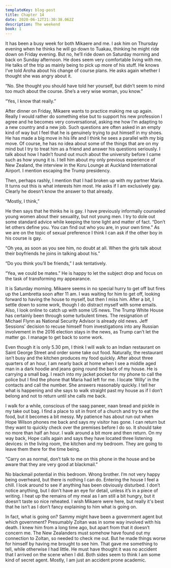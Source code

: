 ```yaml
---
templateKey: blog-post
title: Chapter 14
date: 2020-06-12T21:30:38.062Z
description: The weekend
book: 1
---
```

It has been a busy week for both Mikaere and me. I ask him on Thursday evening when he thinks he will go down to Tuakau, thinking he might ride down on Friday evening. But no, he’ll ride down on Saturday morning and back on Sunday afternoon. He does seem very comfortable living with me. He talks of the trip as mainly being to pick up more of his stuff. He knows I’ve told Aroha about his change of course plans. He asks again whether I thought she was angry about it.

“No. She thought you should have told her yourself, but didn’t seem to mind too much about the course. She’s a very wise woman, you know.”

“Yes, I know that really.”

After dinner on Friday, Mikaere wants to practice making me up again. Really I would rather do something else but to support his new profession I agree and he becomes very conversational, asking me how I’m adapting to a new country and a new job. Such questions are often asked in an empty kind of way but I feel that he is genuinely trying to put himself in my shoes. He has made a big move in his life and I think he sees a parallel with my big move. Of course, he has no idea about some of the things that are on my mind but I try to treat him as a friend and answer his questions seriously. I talk about how I hadn’t found out much about the university before I came such as how young it is. I tell him about my only previous experience of New Zealand, the interview in the Koru Lounge at Auckland International Airport. I mention escaping the Trump presidency.

Then, perhaps rashly, I mention that I had broken up with my partner Maria. It turns out this is what interests him most. He asks if I am exclusively gay. Clearly he doesn’t know the answer to that already.

“Mostly, I think,”

He then says that he thinks he is gay. I have previously informally counseled young women about their sexuality, but not young men. I try to dole out some standard advice while keeping the tone light and matter of fact. “Don’t let others define you. You can find out who you are, in your own time.” As we are on the topic of sexual preference I think I can ask if the other boy in his course is gay.

“Oh yea, as soon as you see him, no doubt at all. When the girls talk about their boyfriends he joins in talking about his.”

“Do you think you’ll be friends,” I ask tentatively.

“Yea, we could be mates.” He is happy to let the subject drop and focus on the task of transforming my appearance.

It is Saturday morning. Mikaere seems in no special hurry to get off but fires up the Lambretta soon after 11 am. I was waiting for him to get off, looking forward to having the house to myself, but then I miss him. After a bit, I settle down to some work, though I do distract myself with some emails. Also, I look online to catch up with some US news. The Trump White House has certainly been through some turbulent times. The resignation of Michael Flynn as National Security Advisor is already old news. Jeff Sessions’ decision to recuse himself from investigations into any Russian involvement in the 2016 election stays in the news, as Trump can’t let the matter go. I manage to get back to some work.

Even though it is only 5.30 pm, I think I will walk to an Indian restaurant on Saint George Street and order some take out food. Naturally, the restaurant isn’t busy and the kitchen produces my food quickly. After about three quarters of an hour, I am nearly back at home when I see a middle aged man in a dark hoodie and jeans going round the back of my house. He is carrying a small bag. I reach into my jacket pocket for my phone to call the police but I find the phone that Maria had left for me. I locate ‘Willy’ in the contacts and call the number. She answers reasonably quickly. I tell her what is happening and she says to walk straight past my house as if I don’t belong and not to return until she calls me back.

I walk for a while, conscious of the saag paneer, naan bread and pickle in my take out bag. I find a place to sit in front of a church and try to eat the food, but it becomes a bit messy. My patience has about run out when Hope Wilson phones me back and says my visitor has gone. I can return but they want to quickly check over the premises before I do so. It should take no more than half an hour. I walk around a bit more and then return. On my way back, Hope calls again and says they have located three listening devices: in the living room, the kitchen and my bedroom. They are going to leave them there for the time being.

“Carry on as normal, don’t talk to me on this phone in the house and be aware that they are very good at blackmail.”

No blackmail potential in this bedroom. Wrong brother. I’m not very happy being overheard, but there is nothing I can do. Entering the house I feel a chill. I look around to see if anything has been obviously disturbed. I don’t notice anything, but I don’t have an eye for detail, unless it’s in a piece of writing. I heat up the remains of my meal as I am still a bit hungry, but it doesn’t taste so nice reheated. I wish Mikaere were here, but really it's best that he isn’t as I don’t fancy explaining to him what is going on.

In fact, what is going on? Sammy might have been a government agent but which government? Presumably Zoltan was in some way involved with his death. I knew him from a long time ago, but apart from that it doesn’t concern me. The New Zealanders must somehow have found out my connection to Zoltan, so needed to check me out. But he made things worse for himself by having me brought to see him. That gave me something to tell, while otherwise I had little. He must have thought it was no accident that I arrived on the scene when I did. Both sides seem to think I am some kind of secret agent. Mostly, I am just an accident prone academic.
